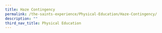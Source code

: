 ```yaml
---
title: Haze Contingency
permalink: /the-saints-experience/Physical-Education/Haze-Contingency/
description: ""
third_nav_title: Physical Education
---
```

